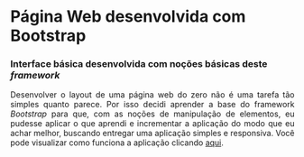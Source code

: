 <h1>Página Web desenvolvida com Bootstrap</h1>
<h3>Interface básica desenvolvida com noções básicas deste <em>framework</em></h3>

<p align="justify">
    Desenvolver o layout de uma página web do zero não é uma tarefa tão simples quanto parece. Por isso decidi aprender a base do framework <em>Bootstrap</em> para que, com as noções de manipulação de elementos, eu pudesse aplicar o que aprendi e incrementar a aplicação do modo que eu achar melhor, buscando entregar uma aplicação simples e responsiva. Você pode visualizar como funciona a aplicação clicando <a href="https://devinbuilding.github.io/uploadAulaLayoutBootstrap/">aqui</a>.
</p>
